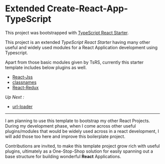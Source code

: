 <h1>Extended Create-React-App-TypeScript</h1>

This project was bootstrapped with [TypeScript React Starter](https://github.com/Microsoft/TypeScript-React-Starter).

This project is an extended _TypeScript React Starter_ having many other useful and widely used modules for a React Application development using Typescript.

Apart from those basic modules given by TsRS, currently this starter template includes below plugins as well.

- [React-Jss](https://github.com/cssinjs/react-jss)
- [classnames](https://github.com/JedWatson/classnames)
- [React-Redux](https://github.com/reduxjs/react-redux)

_Up Next :_

- [url-loader](https://www.npmjs.com/package/url-loader)

<hr />

I am planning to use this template to bootstrap my other React Projects. During my development phase, when I come across other useful plugins/modules that would be widely used across in a react development, I will add those too here and improve this boilerplate project.

Contributions are invited, to make this template project grow rich with useful plugins, ultimately as a One-Stop-Shop solution for easily spanning out a base structure for building wonderful **React** Applications.

